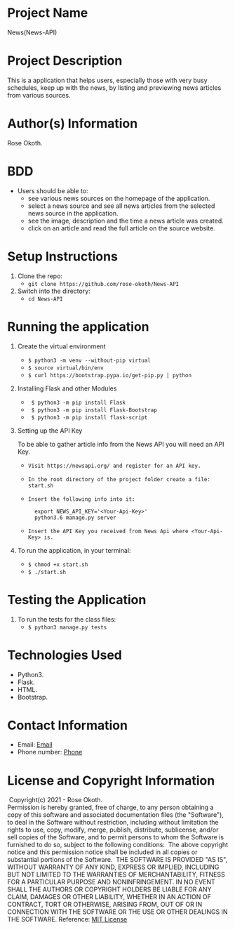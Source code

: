 # Project Name

News(News-API)
​
# Project Description

This is a application that helps users, especially those with very busy schedules, keep up with the news, by listing and previewing news articles from various sources.
​
# Author(s) Information

Rose Okoth.
​
# BDD

* Users should be able to:
    - see various news sources on the homepage of the application.
    - select a news source and see all news articles from the selected news source in the application.
    - see the image, description and the time a news article was created.
    - click on an article and read the full article on the source website.

# Setup Instructions

1. Clone the repo:
   * `git clone https://github.com/rose-okoth/News-API`
​
1. Switch into the directory:
   * `cd News-API`
​
# Running the application

1. Create the virtual environment
   * ` $ python3 -m venv --without-pip virtual `
   * ` $ source virtual/bin/env `
   * ` $ curl https://bootstrap.pypa.io/get-pip.py | python `

1. Installing Flask and other Modules
   * ` $ python3 -m pip install Flask`
   * ` $ python3 -m pip install Flask-Bootstrap`
   * ` $ python3 -m pip install flask-script`

1. Setting up the API Key

   To be able to gather article info from the News API you will need an API Key.

    * `Visit https://newsapi.org/ and register for an API key.`
    * `In the root directory of the project folder create a file: start.sh`
    * `Insert the following info into it:`

            export NEWS_API_KEY='<Your-Api-Key>'
            python3.6 manage.py server

    * `Insert the API Key you received from News Api where <Your-Api-Key> is.`

1. To run the application, in your terminal:
    *  `$ chmod +x start.sh`
    *  `$ ./start.sh`

# Testing the Application

1. To run the tests for the class files:
    * `$ python3 manage.py tests`
    
# Technologies Used

* Python3.
* Flask.
* HTML.
* Bootstrap.
​
# Contact Information

* Email: [Email](mailto:okoth.rose0@gmail.com)
* Phone number: [Phone](tel:+254712476547)
​
# License and Copyright Information
​
Copyright(c) 2021 - Rose Okoth.  
​
Permission is hereby granted, free of charge, to any person obtaining a copy of this software and associated documentation files (the "Software"), to deal in the Software without restriction, including without limitation the rights to use, copy, modify, merge, publish, distribute, sublicense, and/or sell copies of the Software, and to permit persons to whom the Software is furnished to do so, subject to the following conditions:
​
The above copyright notice and this permission notice shall be included in all copies or substantial portions of the Software.
​
THE SOFTWARE IS PROVIDED "AS IS", WITHOUT WARRANTY OF ANY KIND, EXPRESS OR IMPLIED, INCLUDING BUT NOT LIMITED TO THE WARRANTIES OF MERCHANTABILITY, FITNESS FOR A PARTICULAR PURPOSE AND NONINFRINGEMENT. IN NO EVENT SHALL THE AUTHORS OR COPYRIGHT HOLDERS BE LIABLE FOR ANY CLAIM, DAMAGES OR OTHER LIABILITY, WHETHER IN AN ACTION OF CONTRACT, TORT OR OTHERWISE, ARISING FROM, OUT OF OR IN CONNECTION WITH THE SOFTWARE OR THE USE OR OTHER DEALINGS IN THE SOFTWARE.
​
Reference: [MIT License](https://opensource.org/licenses/MIT)